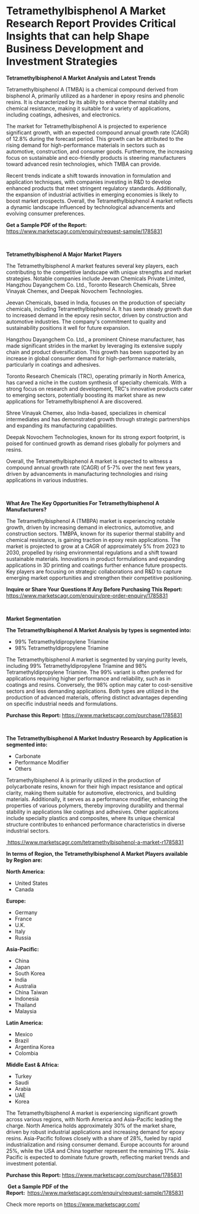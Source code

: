 <p><h1>Tetramethylbisphenol A Market Research Report Provides Critical Insights that can help Shape Business Development and Investment Strategies</h1></p><p><strong>Tetramethylbisphenol A Market Analysis and Latest Trends</strong></p>
<p><p>Tetramethylbisphenol A (TMBA) is a chemical compound derived from bisphenol A, primarily utilized as a hardener in epoxy resins and phenolic resins. It is characterized by its ability to enhance thermal stability and chemical resistance, making it suitable for a variety of applications, including coatings, adhesives, and electronics.</p><p>The market for Tetramethylbisphenol A is projected to experience significant growth, with an expected compound annual growth rate (CAGR) of 12.8% during the forecast period. This growth can be attributed to the rising demand for high-performance materials in sectors such as automotive, construction, and consumer goods. Furthermore, the increasing focus on sustainable and eco-friendly products is steering manufacturers toward advanced resin technologies, which TMBA can provide.</p><p>Recent trends indicate a shift towards innovation in formulation and application techniques, with companies investing in R&D to develop enhanced products that meet stringent regulatory standards. Additionally, the expansion of industrial activities in emerging economies is likely to boost market prospects. Overall, the Tetramethylbisphenol A market reflects a dynamic landscape influenced by technological advancements and evolving consumer preferences.</p></p>
<p><strong>Get a Sample PDF of the Report:&nbsp;</strong> <a href="https://www.marketscagr.com/enquiry/request-sample/1785831?utm_campaign=3228&utm_medium=2&utm_source=Github&utm_content=ia&utm_term=25032025&utm_id=tetramethylbisphenol-a">https://www.marketscagr.com/enquiry/request-sample/1785831</a></p>
<p>&nbsp;</p>
<p><strong>Tetramethylbisphenol A Major Market Players</strong></p>
<p><p>The Tetramethylbisphenol A market features several key players, each contributing to the competitive landscape with unique strengths and market strategies. Notable companies include Jeevan Chemicals Private Limited, Hangzhou Dayangchem Co. Ltd., Toronto Research Chemicals, Shree Vinayak Chemex, and Deepak Novochem Technologies. </p><p>Jeevan Chemicals, based in India, focuses on the production of specialty chemicals, including Tetramethylbisphenol A. It has seen steady growth due to increased demand in the epoxy resin sector, driven by construction and automotive industries. The company's commitment to quality and sustainability positions it well for future expansion.</p><p>Hangzhou Dayangchem Co. Ltd., a prominent Chinese manufacturer, has made significant strides in the market by leveraging its extensive supply chain and product diversification. This growth has been supported by an increase in global consumer demand for high-performance materials, particularly in coatings and adhesives.</p><p>Toronto Research Chemicals (TRC), operating primarily in North America, has carved a niche in the custom synthesis of specialty chemicals. With a strong focus on research and development, TRC's innovative products cater to emerging sectors, potentially boosting its market share as new applications for Tetramethylbisphenol A are discovered.</p><p>Shree Vinayak Chemex, also India-based, specializes in chemical intermediates and has demonstrated growth through strategic partnerships and expanding its manufacturing capabilities.</p><p>Deepak Novochem Technologies, known for its strong export footprint, is poised for continued growth as demand rises globally for polymers and resins.</p><p>Overall, the Tetramethylbisphenol A market is expected to witness a compound annual growth rate (CAGR) of 5-7% over the next few years, driven by advancements in manufacturing technologies and rising applications in various industries.</p></p>
<p>&nbsp;</p>
<p><strong>What Are The Key Opportunities For Tetramethylbisphenol A Manufacturers?</strong></p>
<p><p>The Tetramethylbisphenol A (TMBPA) market is experiencing notable growth, driven by increasing demand in electronics, automotive, and construction sectors. TMBPA, known for its superior thermal stability and chemical resistance, is gaining traction in epoxy resin applications. The market is projected to grow at a CAGR of approximately 5% from 2023 to 2030, propelled by rising environmental regulations and a shift toward sustainable materials. Innovations in product formulations and expanding applications in 3D printing and coatings further enhance future prospects. Key players are focusing on strategic collaborations and R&D to capture emerging market opportunities and strengthen their competitive positioning.</p></p>
<p><strong>Inquire or Share Your Questions If Any Before Purchasing This Report:</strong> <a href="https://www.marketscagr.com/enquiry/pre-order-enquiry/1785831?utm_campaign=3228&utm_medium=2&utm_source=Github&utm_content=ia&utm_term=25032025&utm_id=tetramethylbisphenol-a">https://www.marketscagr.com/enquiry/pre-order-enquiry/1785831</a></p>
<p>&nbsp;</p>
<p><strong>Market Segmentation</strong></p>
<p><strong>The Tetramethylbisphenol A Market Analysis by types is segmented into:</strong></p>
<p><ul><li>99% Tetramethyldipropylene Triamine</li><li>98% Tetramethyldipropylene Triamine</li></ul></p>
<p><p>The Tetramethylbisphenol A market is segmented by varying purity levels, including 99% Tetramethyldipropylene Triamine and 98% Tetramethyldipropylene Triamine. The 99% variant is often preferred for applications requiring higher performance and reliability, such as in coatings and resins. Conversely, the 98% option may cater to cost-sensitive sectors and less demanding applications. Both types are utilized in the production of advanced materials, offering distinct advantages depending on specific industrial needs and formulations.</p></p>
<p><strong>Purchase this Report:&nbsp;</strong><a href="https://www.marketscagr.com/purchase/1785831?utm_campaign=3228&utm_medium=2&utm_source=Github&utm_content=ia&utm_term=25032025&utm_id=tetramethylbisphenol-a">https://www.marketscagr.com/purchase/1785831</a></p>
<p>&nbsp;</p>
<p><strong>The Tetramethylbisphenol A Market Industry Research by Application is segmented into:</strong></p>
<p><ul><li>Carbonate</li><li>Performance Modifier</li><li>Others</li></ul></p>
<p><p>Tetramethylbisphenol A is primarily utilized in the production of polycarbonate resins, known for their high impact resistance and optical clarity, making them suitable for automotive, electronics, and building materials. Additionally, it serves as a performance modifier, enhancing the properties of various polymers, thereby improving durability and thermal stability in applications like coatings and adhesives. Other applications include specialty plastics and composites, where its unique chemical structure contributes to enhanced performance characteristics in diverse industrial sectors.</p></p>
<p><a href="https://www.marketscagr.com/tetramethylbisphenol-a-market-r1785831?utm_campaign=3228&utm_medium=2&utm_source=Github&utm_content=ia&utm_term=25032025&utm_id=tetramethylbisphenol-a">&nbsp;https://www.marketscagr.com/tetramethylbisphenol-a-market-r1785831</a></p>
<p><strong>In terms of Region, the Tetramethylbisphenol A Market Players available by Region are:</strong></p>
<p>
    <p> <strong> North America: </strong>
        <ul>
            <li>United States</li>
            <li>Canada</li>
        </ul>
        </p> 
    <p> <strong> Europe: </strong>
        <ul>
            <li>Germany</li>
            <li>France</li>
            <li>U.K.</li>
            <li>Italy</li>
            <li>Russia</li>
        </ul>
        </p> 
    <p> <strong> Asia-Pacific: </strong>
        <ul>
            <li>China</li>
            <li>Japan</li>
            <li>South Korea</li>
            <li>India</li>
            <li>Australia</li>
            <li>China Taiwan</li>
            <li>Indonesia</li>
            <li>Thailand</li>
            <li>Malaysia</li>
        </ul>
        </p> 
    <p> <strong> Latin America: </strong>
        <ul>
            <li>Mexico</li>
            <li>Brazil</li>
            <li>Argentina Korea</li>
            <li>Colombia</li>
        </ul>
        </p> 
    <p> <strong> Middle East & Africa: </strong>
        <ul>
            <li>Turkey</li>
            <li>Saudi</li>
            <li>Arabia</li>
            <li>UAE</li>
            <li>Korea</li>
        </ul>
    </p>
    </p>
<p><p>The Tetramethylbisphenol A market is experiencing significant growth across various regions, with North America and Asia-Pacific leading the charge. North America holds approximately 30% of the market share, driven by robust industrial applications and increasing demand for epoxy resins. Asia-Pacific follows closely with a share of 28%, fueled by rapid industrialization and rising consumer demand. Europe accounts for around 25%, while the USA and China together represent the remaining 17%. Asia-Pacific is expected to dominate future growth, reflecting market trends and investment potential.</p></p>
<p><strong>Purchase this Report: </strong><a href="https://www.marketscagr.com/purchase/1785831?utm_campaign=3228&utm_medium=2&utm_source=Github&utm_content=ia&utm_term=25032025&utm_id=tetramethylbisphenol-a">https://www.marketscagr.com/purchase/1785831</a></p>
<p>&nbsp;<strong>Get a Sample PDF of the Report:&nbsp;&nbsp;</strong><a href="https://www.marketscagr.com/enquiry/request-sample/1785831?utm_campaign=3228&utm_medium=2&utm_source=Github&utm_content=ia&utm_term=25032025&utm_id=tetramethylbisphenol-a">https://www.marketscagr.com/enquiry/request-sample/1785831</a></p>
<p><strong></strong></p>
<p>Check more reports on <a href="https://www.marketscagr.com/?utm_campaign=3228&utm_medium=2&utm_source=Github&utm_content=ia&utm_term=25032025&utm_id=tetramethylbisphenol-a">https://www.marketscagr.com/</a></p>